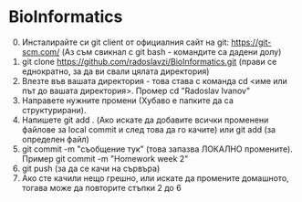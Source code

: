 # BioInformatics
0. Инсталирайте си git client от официалния сайт на git: https://git-scm.com/ (Аз съм свикнал с git bash - командите са дадени долу)
1. git clone https://github.com/radoslavzi/BioInformatics.git (прави се еднократно, за да ви свали цялата директория)
2. Влезте във вашата директория - това става с команда cd <име или път до вашата директория>. Промер cd "Radoslav Ivanov"
3. Направете нужните промени (Хубаво е папките да са структурирани).
4. Напишете git add . (Ако искате да добавите всички променени файлове за local commit и след това да го качите) или  git add <file path>(за определен файл)
5. git commit -m "съобщение тук" (това запазва ЛОКАЛНО промените). Пример git commit -m "Homework week 2"
6. git push (за да се качи на сървъра)
7. Ако сте качили нещо грешно, или искате да промените домашното, тогава може да повторите стъпки 2 до 6
